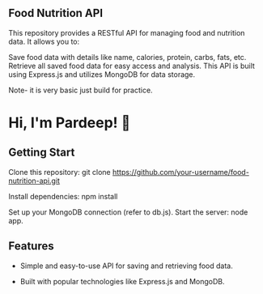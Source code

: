 
## Food Nutrition API

This repository provides a RESTful API for managing food and nutrition data. It allows you to:

Save food data with details like name, calories, protein, carbs, fats, etc.
Retrieve all saved food data for easy access and analysis.
This API is built using Express.js and utilizes MongoDB for data storage.

Note- it is very basic just build for practice. 



# Hi, I'm Pardeep! 👋


## Getting Start

Clone this repository: git clone https://github.com/your-username/food-nutrition-api.git

Install dependencies: npm install

Set up your MongoDB connection (refer to db.js).
Start the server: node app.

## Features

- Simple and easy-to-use API for saving and retrieving food data.

- Built with popular technologies like Express.js and MongoDB.


